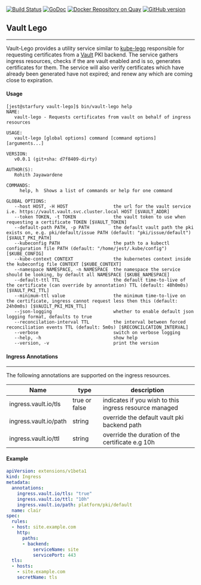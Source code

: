 [![Build Status](https://travis-ci.org/gambol99/vault-lego.svg?branch=master)](https://travis-ci.org/gambol99/vault-lego)
[![GoDoc](http://godoc.org/github.com/gambol99/vault-lego?status.png)](http://godoc.org/github.com/gambol99/vault-lego)
[![Docker Repository on Quay](https://quay.io/repository/gambol99/vault-lego/status "Docker Repository on Quay")](https://quay.io/repository/gambol99/vault-lego)
[![GitHub version](https://badge.fury.io/gh/gambol99%2Fvault-lego.svg)](https://badge.fury.io/gh/gambol99%2Fvault-lego)

## **Vault Lego**
----

Vault-Lego provides a utility service similar to [kube-lego](https://github.com/jetstack/kube-lego) responsible for requesting certificates
from a [Vault](https://github.com/hashicorp/vault) PKI backend. The service gathers ingress resources, checks if the are vault enabled and is so, generates certificates for them. The service will also verify certificates which have already been generated have not expired; and renew any which are coming close to expiration.

#### **Usage**
```shell
[jest@starfury vault-lego]$ bin/vault-lego help
NAME:
   vault-lego - Requests certificates from vault on behalf of ingress resources

USAGE:
   vault-lego [global options] command [command options] [arguments...]

VERSION:
   v0.0.1 (git+sha: d7f8409-dirty)

AUTHOR(S):
   Rohith Jayawardene

COMMANDS:
     help, h  Shows a list of commands or help for one command

GLOBAL OPTIONS:
   --host HOST, -H HOST                 the url for the vault service i.e. https://vault.vault.svc.cluster.local HOST [$VAULT_ADDR]
   --token TOKEN, -t TOKEN              the vault token to use when requesting a certificate TOKEN [$VAULT_TOKEN]
   --default-path PATH, -p PATH         the default vault path the pki exists on, e.g. pki/default/issue PATH (default: "pki/issue/default") [$VAULT_PKI_PATH]
   --kubeconfig PATH                    the path to a kubectl configuration file PATH (default: "/home/jest/.kube/config") [$KUBE_CONFIG]
   --kube-context CONTEXT               the kubernetes context inside the kubeconfig file CONTEXT [$KUBE_CONTEXT]
   --namespace NAMESPACE, -n NAMESPACE  the namespace the service should be looking, by default all NAMESPACE [$KUBE_NAMESPACE]
   --default-ttl TTL                    the default time-to-live of the certificate (can override by annontation) TTL (default: 48h0m0s) [$VAULT_PKI_TTL]
   --minimum-ttl value                  the minimum time-to-live on the certificate, ingress cannot request less then this (default: 24h0m0s) [$VAUILT_PKI_MIN_TTL]
   --json-logging                       whether to enable default json logging format, defaults to true
   --reconcilation-interval TTL         the interval between forced reconciliation events TTL (default: 5m0s) [$RECONCILCATION_INTERVAL]
   --verbose                            switch on verbose logging
   --help, -h                           show help
   --version, -v                        print the version
```

#### **Ingress Annotations**
----
The following annotations are supported on the ingress resources.

|Name                 |type|  description|
|---------------------------|------|-----|
|ingress.vault.io/tls|true or false|indicates if you wish to this ingress resource managed|
|ingress.vault.io/path|string|override the default vault pki backend path|
|ingress.vault.io/ttl|string|override the duration of the certificate e.g 10h|

#### **Example**

```YAML
apiVersion: extensions/v1beta1
kind: Ingress
metadata:
  annotations:
    ingress.vault.io/tls: "true"
    ingress.vault.io/ttl: "10h"
    ingress.vault.io/path: platform/pki/default
  name: clair
spec:
  rules:
  - host: site.example.com
    http:
      paths:
      - backend:
          serviceName: site
          servicePort: 443
  tls:
  - hosts:
    - site.example.com
    secretName: tls
```
